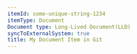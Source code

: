 ```yaml
---
itemId: some-unique-string-1234
itemType: Document
Document type: Long-Lived Document(LLD)
syncToExternalSystem: true
title: My Document Item in Git
---
```

